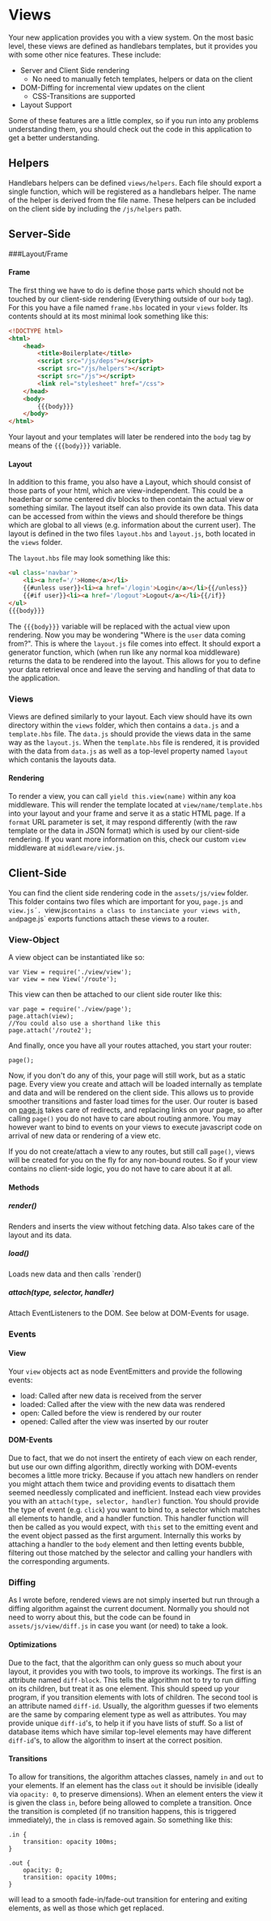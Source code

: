 Views
=====
Your new application provides you with a view system. On the most basic level, these views are defined as handlebars templates, but it provides you with some other nice features. These include:

* Server and Client Side rendering
	* No need to manually fetch templates, helpers or data on the client
* DOM-Diffing for incremental view updates on the client
	* CSS-Transitions are supported
* Layout Support

Some of these features are a little complex, so if you run into any problems understanding them, you should check out the code in this application to get a better understanding.

Helpers
-------
Handlebars helpers can be defined `views/helpers`. Each file should export a single function, which will be registered as a handlebars helper. The name of the helper is derived from the file name. These helpers can be included on the client side by including the `/js/helpers` path.

Server-Side
-----------
###Layout/Frame
#### Frame
The first thing we have to do is define those parts which should not be touched by our client-side rendering (Everything outside of our `body` tag). For this you have a file named `frame.hbs` located in your `views` folder. Its contents should at its most minimal look something like this:
``` html
<!DOCTYPE html>
<html>
	<head>
		<title>Boilerplate</title>
		<script src="/js/deps"></script>
		<script src="/js/helpers"></script>
		<script src="/js"></script>
		<link rel="stylesheet" href="/css">
	</head>
	<body>
		{{{body}}}
	</body>
</html>
```
Your layout and your templates will later be rendered into the `body` tag by means of the `{{{body}}}` variable.

#### Layout
In addition to this frame, you also have a Layout, which should consist of those parts of your html, which are view-independent. This could be a headerbar or some centered div blocks to then contain the actual view or something similar. The layout itself can also provide its own data. This data can be accessed from within the views and should therefore be things which are global to all views (e.g. information about the current user). The layout is defined in the two files `layout.hbs` and `layout.js`, both located in the `views` folder.

The `layout.hbs` file may look something like this:
``` html
<ul class='navbar'>
	<li><a href='/'>Home</a></li>
	{{#unless user}}<li><a href='/login'>Login</a></li>{{/unless}}
	{{#if user}}<li><a href='/logout'>Logout</a></li>{{/if}}
</ul>
{{{body}}}
```
The `{{{body}}}` variable will be replaced with the actual view upon rendering.
Now you may be wondering "Where is the `user` data coming from?". This is where the `layout.js` file comes into effect. It should export a generator function, which (when run like any normal koa middleware) returns the data to be rendered into the layout. This allows for you to define your data retrieval once and leave the serving and handling of that data to the application.

### Views
Views are defined similarly to your layout. Each view should have its own directory within the `views` folder, which then contains a `data.js` and a `template.hbs` file. The `data.js` should provide the views data in the same way as the `layout.js`. When the `template.hbs` file is rendered, it is provided with the data from `data.js` as well as a top-level property named `layout` which contanis the layouts data.

#### Rendering
To render a view, you can call `yield this.view(name)` within any koa middleware. This will render the template located at `view/name/template.hbs` into your layout and your frame and serve it as a static HTML page. If a `format` URL parameter is set, it may respond differently (with the raw template or the data in JSON format) which is used by our client-side rendering. If you want more information on this, check our custom `view` middleware at `middleware/view.js`.

Client-Side
-----------
You can find the client side rendering code in the `assets/js/view` folder. This folder contains two files which are important for you, `page.js` and `view.js´. `view.js` contains a class to instanciate your views with, and `page.js` exports functions attach these views to a router.

### View-Object
A view object can be instantiated like so:

	var View = require('./view/view');
	var view = new View('/route');

This view can then be attached to our client side router like this:

	var page = require('./view/page');
	page.attach(view);
	//You could also use a shorthand like this
	page.attach('/route2');

And finally, once you have all your routes attached, you start your router:

	page();

Now, if you don't do any of this, your page will still work, but as a static page. Every view you create and attach will be loaded internally as template and data and will be rendered on the client side. This allows us to provide smoother transitions and faster load times for the user. Our router is based on [page.js](https://github.com/visionmedia/page.js) takes care of redirects, and replacing links on your page, so after calling `page()` you do not have to care about routing anmore. You may however want to bind to events on your views to execute javascript code on arrival of new data or rendering of a view etc.

If you do not create/attach a view to any routes, but still call `page()`, views will be created for you on the fly for any non-bound routes. So if your view contains no client-side logic, you do not have to care about it at all.

#### Methods
##### render()
Renders and inserts the view without fetching data. Also takes care of the layout and its data.

##### load()
Loads new data and then calls `render()

##### attach(type, selector, handler)
Attach EventListeners to the DOM. See below at DOM-Events for usage.

### Events
#### View
Your `view` objects act as node EventEmitters and provide the following events:
* load: Called after new data is received from the server
* loaded: Called after the view with the new data was rendered
* open: Called before the view is rendered by our router
* opened: Called after the view was inserted by our router

#### DOM-Events
Due to fact, that we do not insert the entirety of each view on each render, but use our own diffing algorithm, directly working with DOM-events becomes a little more tricky. Because if you attach new handlers on render you might attach them twice and providing events to disattach them seemed needlessly complicated and inefficient. Instead each view provides you with an `attach(type, selector, handler)` function. You should provide the type of event (e.g. `click`) you want to bind to, a selector which matches all elements to handle, and a handler function. This handler function will then be called as you would expect, with `this` set to the emitting event and the event object passed as the first argument.
Internally this works by attaching a handler to the `body` element and then letting events bubble, filtering out those matched by the selector and calling your handlers with the corresponding arguments.

### Diffing
As I wrote before, rendered views are not simply inserted but run through a diffing algorithm against the current document. Normally you should not need to worry about this, but the code can be found in `assets/js/view/diff.js` in case you want (or need) to take a look.

#### Optimizations
Due to the fact, that the algorithm can only guess so much about your layout, it provides you with two tools, to improve its workings. The first is an attribute named `diff-block`. This tells the algorithm not to try to run diffing on its children, but treat it as one element. This should speed up your program, if you transition elements with lots of children.
The second tool is an attribute named `diff-id`. Usually, the algorithm guesses if two elements are the same by comparing element type as well as attributes. You may provide unique `diff-id`'s, to help it if you have lists of stuff. So a list of database items which have similar top-level elements may have different `diff-id`'s, to allow the algorithm to insert at the correct position.

#### Transitions
To allow for transitions, the algorithm attaches classes, namely `in` and `out` to your elements. If an element has the class `out` it should be invisible (ideally via `opacity: 0`, to preserve dimensions). When an element enters the view it is given the class `in`, before being allowed to complete a transition. Once the transition is completed (if no transition happens, this is triggered immediately), the `in` class is removed again. So something like this:

	.in {
		transition: opacity 100ms;
	}

	.out {
		opacity: 0;
		transition: opacity 100ms;
	}

will lead to a smooth fade-in/fade-out transition for entering and exiting elements, as well as those which get replaced.